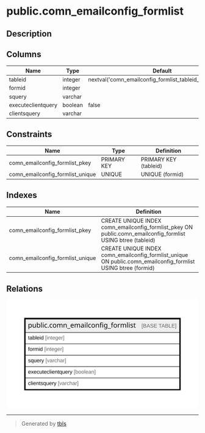 # public.comn_emailconfig_formlist

## Description

## Columns

| Name | Type | Default | Nullable | Children | Parents | Comment |
| ---- | ---- | ------- | -------- | -------- | ------- | ------- |
| tableid | integer | nextval('comn_emailconfig_formlist_tableid_seq'::regclass) | false |  |  |  |
| formid | integer |  | true |  |  |  |
| squery | varchar |  | true |  |  |  |
| executeclientquery | boolean | false | true |  |  |  |
| clientsquery | varchar |  | true |  |  |  |

## Constraints

| Name | Type | Definition |
| ---- | ---- | ---------- |
| comn_emailconfig_formlist_pkey | PRIMARY KEY | PRIMARY KEY (tableid) |
| comn_emailconfig_formlist_unique | UNIQUE | UNIQUE (formid) |

## Indexes

| Name | Definition |
| ---- | ---------- |
| comn_emailconfig_formlist_pkey | CREATE UNIQUE INDEX comn_emailconfig_formlist_pkey ON public.comn_emailconfig_formlist USING btree (tableid) |
| comn_emailconfig_formlist_unique | CREATE UNIQUE INDEX comn_emailconfig_formlist_unique ON public.comn_emailconfig_formlist USING btree (formid) |

## Relations

![er](public.comn_emailconfig_formlist.svg)

---

> Generated by [tbls](https://github.com/k1LoW/tbls)
